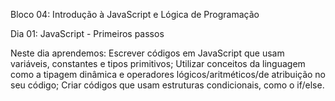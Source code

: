 Bloco 04: Introdução à JavaScript e Lógica de Programação 

Dia 01: JavaScript - Primeiros passos 

Neste dia aprendemos: 
Escrever códigos em JavaScript que usam variáveis, constantes e tipos primitivos; 
Utilizar conceitos da linguagem como a tipagem dinâmica e operadores lógicos/aritméticos/de atribuição no seu código; 
Criar códigos que usam estruturas condicionais, como o if/else. 